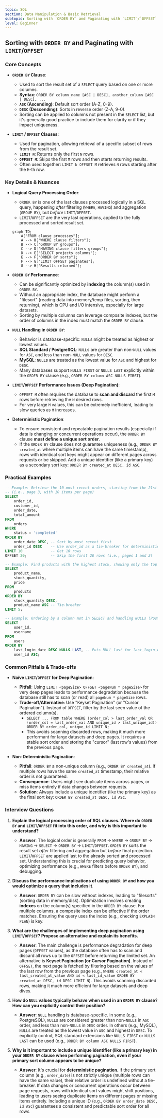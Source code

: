 ```yaml
---
topic: SQL
section: Data Manipulation & Basic Retrieval
subtopic: Sorting with `ORDER BY` and Paginating with `LIMIT`/`OFFSET`
level: Beginner
---
```


## Sorting with `ORDER BY` and Paginating with `LIMIT`/`OFFSET`
### Core Concepts

*   **`ORDER BY` Clause**:
    *   Used to sort the result set of a `SELECT` query based on one or more columns.
    *   **Syntax**: `ORDER BY column_name [ASC | DESC], another_column [ASC | DESC], ...`
    *   **`ASC` (Ascending)**: Default sort order (A-Z, 0-9).
    *   **`DESC` (Descending)**: Sorts in reverse order (Z-A, 9-0).
    *   Sorting can be applied to columns not present in the `SELECT` list, but it's generally good practice to include them for clarity or if they impact uniqueness.

*   **`LIMIT` / `OFFSET` Clauses**:
    *   Used for pagination, allowing retrieval of a specific subset of rows from the result set.
    *   **`LIMIT N`**: Returns only the first `N` rows.
    *   **`OFFSET M`**: Skips the first `M` rows and then starts returning results.
    *   Often used together: `LIMIT N OFFSET M` retrieves `N` rows starting after the `M`-th row.

### Key Details & Nuances

*   **Logical Query Processing Order**:
    *   `ORDER BY` is one of the last clauses processed logically in a SQL query, happening *after* filtering (`WHERE`, `HAVING`) and aggregation (`GROUP BY`), but *before* `LIMIT`/`OFFSET`.
    *   `LIMIT`/`OFFSET` are the very last operations, applied to the fully processed and sorted result set.
    ```mermaid
    graph TD;
        A["FROM clause processes"];
        A --> B["WHERE clause filters"];
        B --> C["GROUP BY groups"];
        C --> D["HAVING clause filters groups"];
        D --> E["SELECT projects columns"];
        E --> F["ORDER BY sorts"];
        F --> G["LIMIT OFFSET paginates"];
        G --> H["Results returned"];
    ```

*   **`ORDER BY` Performance**:
    *   Can be significantly optimized by **indexing** the column(s) used in `ORDER BY`.
    *   Without an appropriate index, the database might perform a "filesort" (reading data into memory/temp files, sorting, then returning), which is CPU and I/O intensive, especially for large datasets.
    *   Sorting by multiple columns can leverage composite indexes, but the order of columns in the index must match the `ORDER BY` clause.

*   **`NULL` Handling in `ORDER BY`**:
    *   Behavior is database-specific: `NULL`s might be treated as highest or lowest values.
    *   **SQL Standard / PostgreSQL**: `NULL`s are greater than non-`NULL` values for `ASC`, and less than non-`NULL` values for `DESC`.
    *   **MySQL**: `NULL`s are treated as the lowest value for `ASC` and highest for `DESC`.
    *   Many databases support `NULLS FIRST` or `NULLS LAST` explicitly within the `ORDER BY` clause (e.g., `ORDER BY column ASC NULLS FIRST`).

*   **`LIMIT`/`OFFSET` Performance Issues (Deep Pagination)**:
    *   `OFFSET M` often requires the database to **scan and discard** the first `M` rows before retrieving the `N` desired rows.
    *   For very large `M` values, this can be extremely inefficient, leading to slow queries as `M` increases.

*   **Deterministic Pagination**:
    *   To ensure consistent and repeatable pagination results (especially if data is changing or concurrent operations occur), the `ORDER BY` clause **must define a unique sort order**.
    *   If the `ORDER BY` clause does not guarantee uniqueness (e.g., `ORDER BY created_at` where multiple items can have the same timestamp), rows with identical sort keys might appear on different pages across requests or be skipped. Add a unique identifier (like a primary key) as a secondary sort key: `ORDER BY created_at DESC, id ASC`.

### Practical Examples

```sql
-- Example: Retrieve the 10 most recent orders, starting from the 21st order
-- (i.e., page 3, with 10 items per page)
SELECT
    order_id,
    customer_id,
    order_date,
    total_amount
FROM
    orders
WHERE
    status = 'completed'
ORDER BY
    order_date DESC, -- Sort by most recent first
    order_id DESC    -- Use order_id as a tie-breaker for deterministic sorting
LIMIT 10             -- Get 10 rows
OFFSET 20;           -- Skip the first 20 rows (i.e., pages 1 and 2)

-- Example: Find products with the highest stock, showing only the top 5
SELECT
    product_name,
    stock_quantity,
    price
FROM
    products
ORDER BY
    stock_quantity DESC,
    product_name ASC -- Tie-breaker
LIMIT 5;

-- Example: Ordering by a column not in SELECT and handling NULLs (PostgreSQL syntax)
SELECT
    user_id,
    username
FROM
    users
ORDER BY
    last_login_date DESC NULLS LAST, -- Puts NULL last for last_login_date
    user_id ASC;
```

### Common Pitfalls & Trade-offs

*   **Naïve `LIMIT`/`OFFSET` for Deep Pagination**:
    *   **Pitfall**: Using `LIMIT <pageSize> OFFSET <pageNum * pageSize>` for very deep pages leads to performance degradation because the database still has to scan (or read) all `pageNum * pageSize` rows.
    *   **Trade-off/Alternative**: Use "Keyset Pagination" (or "Cursor Pagination"). Instead of `OFFSET`, filter by the last seen value of the ordered column(s).
        *   `SELECT ... FROM table WHERE (order_col > last_order_val OR (order_col = last_order_val AND unique_id > last_unique_id)) ORDER BY order_col, unique_id LIMIT N;`
        *   This avoids scanning discarded rows, making it much more performant for large datasets and deep pages. It requires a stable sort order and storing the "cursor" (last row's values) from the previous page.

*   **Non-Deterministic Pagination**:
    *   **Pitfall**: `ORDER BY` a non-unique column (e.g., `ORDER BY created_at`). If multiple rows have the same `created_at` timestamp, their relative order is not guaranteed.
    *   **Consequence**: Users might see duplicate items across pages, or miss items entirely if data changes between requests.
    *   **Solution**: Always include a unique identifier (like the primary key) as the final sort key: `ORDER BY created_at DESC, id ASC`.

### Interview Questions

1.  **Explain the logical processing order of SQL clauses. Where do `ORDER BY` and `LIMIT`/`OFFSET` fit into this order, and why is this important to understand?**
    *   **Answer**: The logical order is generally `FROM` -> `WHERE` -> `GROUP BY` -> `HAVING` -> `SELECT` -> `ORDER BY` -> `LIMIT`/`OFFSET`. `ORDER BY` sorts the result set *after* filtering and aggregation but *before* final projection. `LIMIT`/`OFFSET` are applied last to the already sorted and processed set. Understanding this is crucial for predicting query behavior, optimizing performance (e.g., `WHERE` filters before `ORDER BY`), and debugging.

2.  **Discuss the performance implications of using `ORDER BY` and how you would optimize a query that includes it.**
    *   **Answer**: `ORDER BY` can be slow without indexes, leading to "filesorts" (sorting data in memory/disk). Optimization involves creating **indexes** on the column(s) specified in the `ORDER BY` clause. For multiple columns, a composite index can be effective if the order matches. Ensuring the query uses the index (e.g., checking `EXPLAIN PLAN`) is key.

3.  **What are the challenges of implementing deep pagination using `LIMIT`/`OFFSET`? Propose an alternative and explain its benefits.**
    *   **Answer**: The main challenge is performance degradation for deep pages (`OFFSET` values), as the database often has to scan and discard all rows up to the `OFFSET` before returning the limited set. An alternative is **Keyset Pagination (or Cursor Pagination)**. Instead of `OFFSET`, the next page is fetched by filtering based on the values of the last row from the previous page (e.g., `WHERE created_at < last_created_at_value AND id < last_id_value ORDER BY created_at DESC, id DESC LIMIT N`). This avoids scanning discarded rows, making it much more efficient for large datasets and deep dives.

4.  **How do `NULL` values typically behave when used in an `ORDER BY` clause? How can you explicitly control their position?**
    *   **Answer**: `NULL` handling is database-specific. In some (e.g., PostgreSQL), `NULL`s are considered greater than non-`NULL`s in `ASC` order, and less than non-`NULL`s in `DESC` order. In others (e.g., MySQL), `NULL`s are treated as the lowest value in `ASC` and highest in `DESC`. To explicitly control, SQL standard extensions like `NULLS FIRST` or `NULLS LAST` can be used (e.g., `ORDER BY column ASC NULLS FIRST`).

5.  **Why is it important to include a unique identifier (like a primary key) in your `ORDER BY` clause when performing pagination, even if your primary sort column appears to be unique?**
    *   **Answer**: It's crucial for **deterministic pagination**. If the primary sort column (e.g., `order_date`) is not strictly unique (multiple rows can have the same value), their relative order is undefined without a tie-breaker. If data changes or concurrent operations occur between page requests, rows with identical sort values might shift positions, leading to users seeing duplicate items on different pages or missing items entirely. Including a unique ID (e.g., `ORDER BY order_date DESC, id ASC`) guarantees a consistent and predictable sort order for all rows.